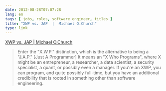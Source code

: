 ```yaml
---
date: 2012-08-28T07:07:28
lang: en
tags: [ jobs, roles, software engineer, titles ]
title: "XWP vs. JAP  |  Michael O.Church"
type: link
---
```


[XWP vs. JAP  |  Michael
O.Church](http://michaelochurch.wordpress.com/2012/08/26/xwp-vs-jap/)

> Enter the "X.W.P." distinction, which is the alternative to being a
> "J.A.P." \[Just A Programmer\] It means an "X Who Programs", where X
> might be an entrepreneur, a researcher, a data scientist, a security
> specialist, a quant, or possibly even a manager. If you're an XWP, you
> can program, and quite possibly full-time, but you have an additional
> credibility that is rooted in something other than software
> engineering.

